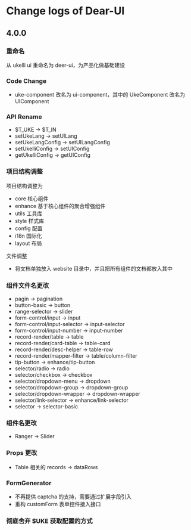 # Change logs of Dear-UI

## 4.0.0

### 重命名

从 ukelli ui 重命名为 deer-ui，为产品化做基础建设

### Code Change

- uke-component 改名为 ui-component，其中的 UkeComponent 改名为 UIComponent

### API Rename

- $T_UKE -> $T_IN
- setUkeLang -> setUILang
- setUkeLangConfig -> setUILangConfig
- setUkelliConfig -> setUIConfig
- getUkelliConfig -> getUIConfig

### 项目结构调整

项目结构调整为

- core 核心组件
- enhance 基于核心组件的聚合增强组件
- utils 工具库
- style 样式库
- config 配置
- i18n 国际化
- layout 布局

文件调整

- 将文档单独放入 website 目录中，并且把所有组件的文档都放入其中

### 组件文件名更改

- pagin -> pagination
- button-basic -> button
- range-selector -> slider
- form-control/input -> input
- form-control/input-selector -> input-selector
- form-control/input-number -> input-number
- record-render/table -> table
- record-render/card-table -> table-card
- record-render/desc-helper -> table-row
- record-render/mapper-filter -> table/column-filter
- tip-button -> enhance/tip-button
- selector/radio -> radio
- selector/checkbox -> checkbox
- selector/dropdown-menu -> dropdown
- selector/dropdown-group -> dropdown-group
- selector/dropdown-wrapper -> dropdown-wrapper
- selector/link-selector -> enhance/link-selector
- selector -> selector-basic

### 组件名更改

- Ranger -> Slider

### Props 更改

- Table 相关的 records -> dataRows

### FormGenerator

- 不再提供 captcha 的支持，需要通过扩展字段引入
- 重构 customForm 表单控件接入接口

### 彻底舍弃 $UKE 获取配置的方式
